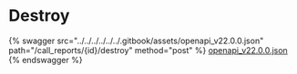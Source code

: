 # Destroy

{% swagger src="../../../../../../.gitbook/assets/openapi_v22.0.0.json" path="/call_reports/{id}/destroy" method="post" %}
[openapi_v22.0.0.json](../../../../../../.gitbook/assets/openapi_v22.0.0.json)
{% endswagger %}
